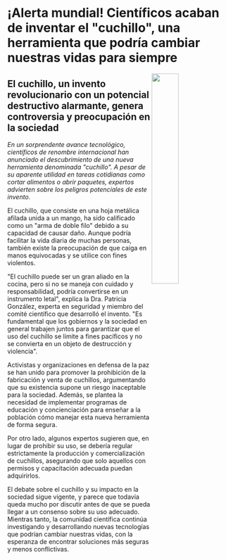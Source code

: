 # ¡Alerta mundial! Científicos acaban de inventar el "cuchillo", una herramienta que podría cambiar nuestras vidas para siempre

<img src="https://user-images.githubusercontent.com/8528047/236256410-b4c856ed-b6d9-4606-9e46-dd21d58a321a.png" width="35%" align ="right" />

## El cuchillo, un invento revolucionario con un potencial destructivo alarmante, genera controversia y preocupación en la sociedad

*En un sorprendente avance tecnológico, científicos de renombre internacional han anunciado el descubrimiento de una nueva herramienta denominada "cuchillo". A pesar de su aparente utilidad en tareas cotidianas como cortar alimentos o abrir paquetes, expertos advierten sobre los peligros potenciales de este invento.*

El cuchillo, que consiste en una hoja metálica afilada unida a un mango, ha sido calificado como un "arma de doble filo" debido a su capacidad de causar daño. Aunque podría facilitar la vida diaria de muchas personas, también existe la preocupación de que caiga en manos equivocadas y se utilice con fines violentos.

"El cuchillo puede ser un gran aliado en la cocina, pero si no se maneja con cuidado y responsabilidad, podría convertirse en un instrumento letal", explica la Dra. Patricia González, experta en seguridad y miembro del comité científico que desarrolló el invento. "Es fundamental que los gobiernos y la sociedad en general trabajen juntos para garantizar que el uso del cuchillo se limite a fines pacíficos y no se convierta en un objeto de destrucción y violencia".

Activistas y organizaciones en defensa de la paz se han unido para promover la prohibición de la fabricación y venta de cuchillos, argumentando que su existencia supone un riesgo inaceptable para la sociedad. Además, se plantea la necesidad de implementar programas de educación y concienciación para enseñar a la población cómo manejar esta nueva herramienta de forma segura.

Por otro lado, algunos expertos sugieren que, en lugar de prohibir su uso, se debería regular estrictamente la producción y comercialización de cuchillos, asegurando que solo aquellos con permisos y capacitación adecuada puedan adquirirlos.

El debate sobre el cuchillo y su impacto en la sociedad sigue vigente, y parece que todavía queda mucho por discutir antes de que se pueda llegar a un consenso sobre su uso adecuado. Mientras tanto, la comunidad científica continúa investigando y desarrollando nuevas tecnologías que podrían cambiar nuestras vidas, con la esperanza de encontrar soluciones más seguras y menos conflictivas.
